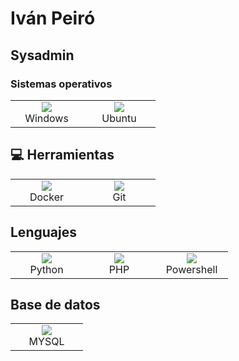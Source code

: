 # Iván Peiró
## Sysadmin

### Sistemas operativos

<table>
  <tr>
    <td align="center" width="100">
  <a href="https://skillicons.dev">
    <img src="https://skillicons.dev/icons?i=windows" />
  </a>
<br>Windows
    </td>
    <td align="center" width="100">
  <a href="https://skillicons.dev">
    <img src="https://skillicons.dev/icons?i=ubuntu" />
  </a>
<br>Ubuntu
    </td>
  </tr>
</table>

## 💻 Herramientas

<table>
  <tr>
    <td align="center" width="100">
  <a href="https://skillicons.dev">
    <img src="https://skillicons.dev/icons?i=docker" />
  </a>
<br>Docker
    </td>
    <td align="center" width="100">
  <a href="https://skillicons.dev">
    <img src="https://skillicons.dev/icons?i=git" />
  </a>
<br>Git
    </td>
  </tr>
</table>

## Lenguajes

<table>
  <tr>
    </td>
    <td align="center" width="100">
  <a href="https://skillicons.dev">
    <img src="https://skillicons.dev/icons?i=python" />
  </a>
<br>Python
    </td>
    <td align="center" width="100">
  <a href="https://skillicons.dev">
    <img src="https://skillicons.dev/icons?i=php" />
  </a>
<br>PHP
    </td>
    <td align="center" width="100">
  <a href="https://skillicons.dev">
    <img src="https://skillicons.dev/icons?i=powershell" />
  </a>
<br>Powershell
    </td>
  </tr>
</table>

## Base de datos
<table>
  <tr>
    </td>
    <td align="center" width="100">
  <a href="https://skillicons.dev">
    <img src="https://skillicons.dev/icons?i=mysql" />
  </a>
<br>MYSQL
    </td>
  </tr>
</table>
